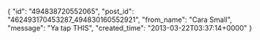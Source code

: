  {
   "id": "494838720552065",
   "post_id": "462493170453287_494830160552921",
   "from_name": "Cara Small",
   "message": "Ya tap THIS",
   "created_time": "2013-03-22T03:37:14+0000"
 }
